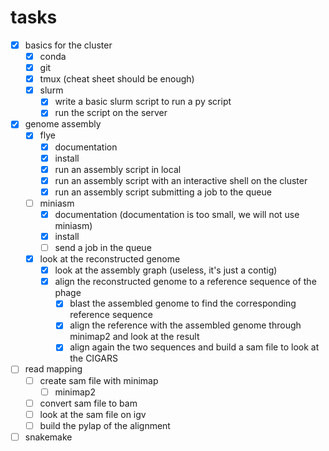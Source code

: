 # tasks
- [x] basics for the cluster
    - [x] conda
    - [x] git
    - [x] tmux (cheat sheet should be enough)
    - [x] slurm
        - [x] write a basic slurm script to run a py script
        - [x] run the script on the server
- [x] genome assembly
    - [x] flye
        - [x] documentation
        - [x] install
        - [x] run an assembly script in local
        - [x] run an assembly script with an interactive shell on the cluster
        - [x] run an assembly script submitting a job to the queue
    - [ ] miniasm
        - [x] documentation (documentation is too small, we will not use miniasm)
        - [x] install
        - [ ] send a job in the queue
    - [x] look at the reconstructed genome
        - [x] look at the assembly graph (useless, it's just a contig)
        - [x] align the reconstructed genome to a reference sequence of the phage
            - [x] blast the assembled genome to find the corresponding reference sequence
            - [x] align the reference with the assembled genome through minimap2 and look at the result
            - [x] align again the two sequences and build a sam file to look at the CIGARS
- [ ] read mapping
    - [ ] create sam file with minimap
        - [ ] minimap2
    - [ ] convert sam file to bam
    - [ ] look at the sam file on igv
    - [ ] build the pylap of the alignment

- [ ] snakemake
